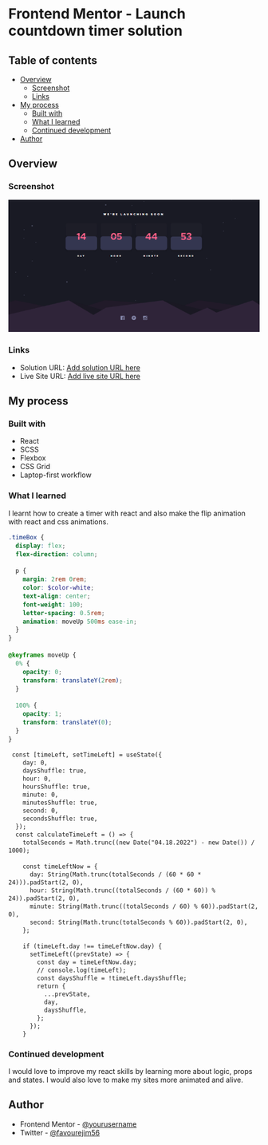 # Frontend Mentor - Launch countdown timer solution

## Table of contents

- [Overview](#overview)
  - [Screenshot](#screenshot)
  - [Links](#links)
- [My process](#my-process)
  - [Built with](#built-with)
  - [What I learned](#what-i-learned)
  - [Continued development](#continued-development)
- [Author](#author)

## Overview

### Screenshot

![](./src/assets/screenshot1.PNG)

### Links

- Solution URL: [Add solution URL here](https://your-solution-url.com)
- Live Site URL: [Add live site URL here](https://your-live-site-url.com)

## My process

### Built with

- React
- SCSS
- Flexbox
- CSS Grid
- Laptop-first workflow

### What I learned

I learnt how to create a timer with react and also make the flip animation with react and css animations.

```scss
.timeBox {
  display: flex;
  flex-direction: column;

  p {
    margin: 2rem 0rem;
    color: $color-white;
    text-align: center;
    font-weight: 100;
    letter-spacing: 0.5rem;
    animation: moveUp 500ms ease-in;
  }
}

@keyframes moveUp {
  0% {
    opacity: 0;
    transform: translateY(2rem);
  }

  100% {
    opacity: 1;
    transform: translateY(0);
  }
}
```

```react
 const [timeLeft, setTimeLeft] = useState({
    day: 0,
    daysShuffle: true,
    hour: 0,
    hoursShuffle: true,
    minute: 0,
    minutesShuffle: true,
    second: 0,
    secondsShuffle: true,
  });
  const calculateTimeLeft = () => {
    totalSeconds = Math.trunc((new Date("04.18.2022") - new Date()) / 1000);

    const timeLeftNow = {
      day: String(Math.trunc(totalSeconds / (60 * 60 * 24))).padStart(2, 0),
      hour: String(Math.trunc((totalSeconds / (60 * 60)) % 24)).padStart(2, 0),
      minute: String(Math.trunc((totalSeconds / 60) % 60)).padStart(2, 0),
      second: String(Math.trunc(totalSeconds % 60)).padStart(2, 0),
    };

    if (timeLeft.day !== timeLeftNow.day) {
      setTimeLeft((prevState) => {
        const day = timeLeftNow.day;
        // console.log(timeLeft);
        const daysShuffle = !timeLeft.daysShuffle;
        return {
          ...prevState,
          day,
          daysShuffle,
        };
      });
    }
```

### Continued development

I would love to improve my react skills by learning more about logic, props and states. I would also love to make my sites more animated and alive.

## Author

- Frontend Mentor - [@yourusername](https://www.frontendmentor.io/profile/yourusername)
- Twitter - [@favourejim56](https://www.twitter.com/favourejim56)
